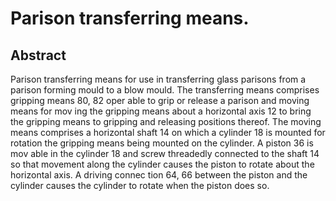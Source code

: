 # Parison transferring means.

## Abstract
Parison transferring means for use in transferring glass parisons from a parison forming mould to a blow mould. The transferring means comprises gripping means 80, 82 oper able to grip or release a parison and moving means for mov ing the gripping means about a horizontal axis 12 to bring the gripping means to gripping and releasing positions thereof. The moving means comprises a horizontal shaft 14 on which a cylinder 18 is mounted for rotation the gripping means being mounted on the cylinder. A piston 36 is mov able in the cylinder 18 and screw threadedly connected to the shaft 14 so that movement along the cylinder causes the piston to rotate about the horizontal axis. A driving connec tion 64, 66 between the piston and the cylinder causes the cylinder to rotate when the piston does so.